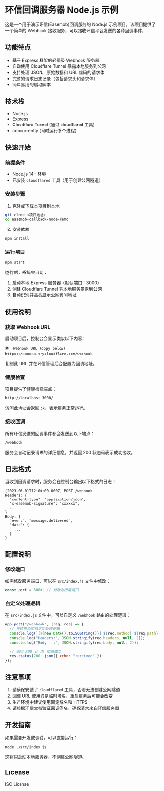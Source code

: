 # 环信回调服务器 Node.js 示例

这是一个用于演示环信(Easemob)回调服务的 Node.js 示例项目。该项目提供了一个简单的 Webhook 接收服务，可以接收环信平台发送的各种回调事件。

## 功能特点

- 基于 Express 框架的轻量级 Webhook 服务器
- 自动使用 Cloudflare Tunnel 暴露本地服务到公网
- 支持处理 JSON、原始数据和 URL 编码的请求体
- 完整的请求日志记录（包括请求头和请求体）
- 简单易用的启动脚本

## 技术栈

- Node.js
- Express
- Cloudflare Tunnel (通过 cloudflared 工具)
- concurrently (同时运行多个进程)

## 快速开始

### 前提条件

- Node.js 14+ 环境
- 已安装 `cloudflared` 工具（用于创建公网隧道）

### 安装步骤

1. 克隆或下载本项目到本地

```bash
git clone <项目地址>
cd easemob-callback-node-demo
```

2. 安装依赖

```bash
npm install
```

### 运行项目

```bash
npm start
```

运行后，系统会自动：
1. 启动本地 Express 服务器（默认端口：3000）
2. 创建 Cloudflare Tunnel 将本地服务暴露到公网
3. 自动识别并高亮显示公网访问地址

## 使用说明

### 获取 Webhook URL

启动项目后，控制台会显示类似以下内容：

```
🌍  Webhook URL (copy below) 
https://xxxxxx.trycloudflare.com/webhook
```

复制此 URL 并在环信管理后台配置为回调地址。

### 健康检查

项目提供了健康检查端点：

```
http://localhost:3000/
```

访问此地址会返回 `ok`，表示服务正常运行。

### 接收回调

所有环信发送的回调事件都会发送到以下端点：

```
/webhook
```

服务会自动记录请求的详细信息，并返回 200 状态码表示成功接收。

## 日志格式

当收到回调请求时，服务会在控制台输出以下格式的日志：

```
[2023-06-01T12:00:00.000Z] POST /webhook
Headers: {
  "content-type": "application/json",
  "x-easemob-signature": "xxxxxx",
  ...
}
Body: {
  "event": "message.delivered",
  "data": {
    ...
  }
}
```

## 配置说明

### 修改端口

如需修改服务端口，可以在 `src/index.js` 文件中修改：

```javascript
const port = 3000; // 修改为所需端口
```

### 自定义处理逻辑

在 `src/index.js` 文件中，可以自定义 `/webhook` 路由的处理逻辑：

```javascript
app.post("/webhook", (req, res) => {
  // 在这里添加自定义处理逻辑
  console.log(`[${new Date().toISOString()}] ${req.method} ${req.path}`);
  console.log("Headers:", JSON.stringify(req.headers, null, 2));
  console.log("Body   :", JSON.stringify(req.body, null, 2));
  
  // 返回 200 让 IM 知道成功
  res.status(200).json({ echo: "received" });
});
```

## 注意事项

1. 请确保安装了 `cloudflared` 工具，否则无法创建公网隧道
2. 回调 URL 使用的是临时域名，重启服务后可能会改变
3. 生产环境中建议使用固定域名和 HTTPS
4. 请根据环信文档验证回调签名，确保请求来自环信服务器

## 开发指南

如果需要开发或调试，可以直接运行：

```bash
node ./src/index.js
```

这将只启动本地服务器，不创建公网隧道。

## License

ISC License